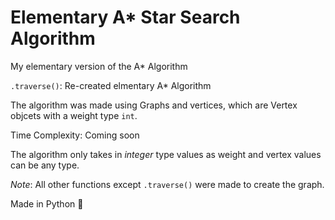 # Elementary A* Star Search Algorithm

My elementary version of the A* Algorithm 

`.traverse()`: Re-created elmentary A* Algorithm 

The algorithm was made using Graphs and vertices, which are Vertex objcets with a weight type `int`.

Time Complexity: Coming soon 

The algorithm only takes in *integer* type values as weight and vertex values can be any type.

*Note*: All other functions except `.traverse()` were made to create the graph.

Made in Python 🐍
